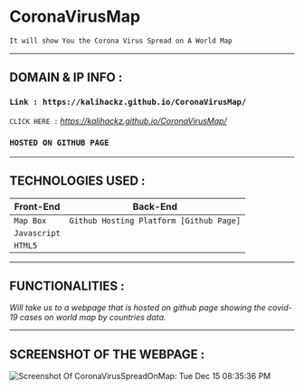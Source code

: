 # CoronaVirusMap

```html
It will show You the Corona Virus Spread on A World Map

```
---------------------------------------------------------------------------------------------------------------------------------------------------

## DOMAIN & IP INFO :

### `Link : https://kalihackz.github.io/CoronaVirusMap/`

`CLICK HERE :` *https://kalihackz.github.io/CoronaVirusMap/* 

### ` HOSTED ON GITHUB PAGE ` 

---------------------------------------------------------------------------------------------------------------------------------------------------

## TECHNOLOGIES USED :

Front-End | Back-End
----------|---------  
`Map Box` | `Github Hosting Platform [Github Page]`
`Javascript` |  
`HTML5` |  

---------------------------------------------------------------------------------------------------------------------------------------------------

## FUNCTIONALITIES :

*Will take us to a webpage that is hosted on github page showing the covid-19 cases on world map by countries data.*

---------------------------------------------------------------------------------------------------------------------------------------------------

## SCREENSHOT OF THE WEBPAGE :

![Screenshot Of CoronaVirusSpreadOnMap: Tue Dec 15 08:35:36 PM](https://i.imgur.com/t8eu5zQ.png)
